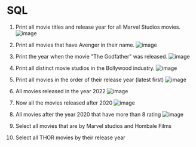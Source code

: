 # SQL

1.  Print all movie titles and release year for all Marvel Studios movies.
    ![image](https://user-images.githubusercontent.com/93079874/206184229-b1730a57-7ae3-43c1-86b9-f45050ff6b6a.png)

2.  Print all movies that have Avenger in their name.
    ![image](https://user-images.githubusercontent.com/93079874/206184350-3e621875-fc71-49c2-9db2-9520e3367883.png)

3.  Print the year when the movie "The Godfather" was released.
    ![image](https://user-images.githubusercontent.com/93079874/206185239-7d36ebc6-0509-4d71-b5c9-55fbeaf3aacb.png)

4.  Print all distinct movie studios in the Bollywood industry.
    ![image](https://user-images.githubusercontent.com/93079874/206184692-dab3f980-0108-4aa0-8a6e-0118fded9935.png)

5.  Print all movies in the order of their release year (latest first)
    ![image](https://user-images.githubusercontent.com/93079874/206185794-9cb359d1-012e-4606-b6a7-f04fbf50da59.png)

6.  All movies released in the year 2022
    ![image](https://user-images.githubusercontent.com/93079874/206185933-45726690-01b1-42ce-95b5-0ed1ef258ca0.png)

7.  Now all the movies released after 2020
    ![image](https://user-images.githubusercontent.com/93079874/206186130-b843f59a-3aac-4e34-be9e-927c60f0d789.png)

8.  All movies after the year 2020 that have more than 8 rating
    ![image](https://user-images.githubusercontent.com/93079874/206186269-700e5b95-e2b6-4b09-91aa-2ef02928430a.png)      


9.  Select all movies that are by Marvel studios and Hombale Films

10. Select all THOR movies by their release year


